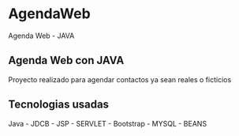 # AgendaWeb
Agenda Web - JAVA

## Agenda Web con JAVA
Proyecto realizado para agendar contactos ya sean reales o ficticios

## Tecnologias usadas
Java - JDCB - JSP - SERVLET - Bootstrap - MYSQL - BEANS
